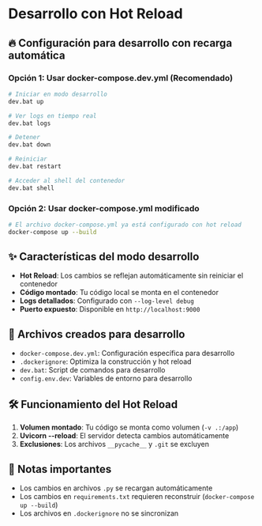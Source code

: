 # Desarrollo con Hot Reload

## 🔥 Configuración para desarrollo con recarga automática

### Opción 1: Usar docker-compose.dev.yml (Recomendado)

```bash
# Iniciar en modo desarrollo
dev.bat up

# Ver logs en tiempo real
dev.bat logs

# Detener
dev.bat down

# Reiniciar
dev.bat restart

# Acceder al shell del contenedor
dev.bat shell
```

### Opción 2: Usar docker-compose.yml modificado

```bash
# El archivo docker-compose.yml ya está configurado con hot reload
docker-compose up --build
```

## ✨ Características del modo desarrollo

- **Hot Reload**: Los cambios se reflejan automáticamente sin reiniciar el contenedor
- **Código montado**: Tu código local se monta en el contenedor
- **Logs detallados**: Configurado con `--log-level debug`
- **Puerto expuesto**: Disponible en `http://localhost:9000`

## 📁 Archivos creados para desarrollo

- `docker-compose.dev.yml`: Configuración específica para desarrollo
- `.dockerignore`: Optimiza la construcción y hot reload
- `dev.bat`: Script de comandos para desarrollo
- `config.env.dev`: Variables de entorno para desarrollo

## 🛠️ Funcionamiento del Hot Reload

1. **Volumen montado**: Tu código se monta como volumen (`-v .:/app`)
2. **Uvicorn --reload**: El servidor detecta cambios automáticamente
3. **Exclusiones**: Los archivos `__pycache__` y `.git` se excluyen

## 📝 Notas importantes

- Los cambios en archivos `.py` se recargan automáticamente
- Los cambios en `requirements.txt` requieren reconstruir (`docker-compose up --build`)
- Los archivos en `.dockerignore` no se sincronizan
